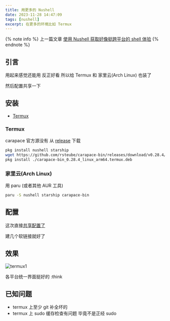 ```yaml
---
title: 用更多的 Nushell
date: 2023-11-28 14:47:09
tags: [nushell]
excerpt: 在更多的环境比如 Termux
---
```


{% note info %}
上一篇文章 [使用 Nushell 获取好像挺跨平台的 shell 体验](http://localhost:4000/2023/11/28/use-nushell-1.html)
{% endnote %}

## 引言

用起来感觉还能用 反正好看 所以给 Termux 和 家里云(Arch Linux) 也装了

然后配置共享一下

## 安装

- [Termux](https://termux.dev/en/)

### Termux

carapace 官方源没有 从 [release](https://github.com/rsteube/carapace-bin/releases/latest) 下载

```sh
pkg install nushell starship
wget https://github.com/rsteube/carapace-bin/releases/download/v0.28.4/carapace-bin_0.28.4_linux_arm64.termux.deb
pkg install ./carapace-bin_0.28.4_linux_arm64.termux.deb
```

### 家里云(Arch Linux)

用 paru (或者其他 AUR 工具)

```bash
paru -S nushell starship carapace-bin
```

## 配置

这次直接[共享配置了](https://github.com/duzhaokun123/dot-files)

建几个软链接就好了

## 效果

![termux1](termux1.png)

各平台统一界面挺好的 :think

## 已知问题

- termux 上至少 git 补全坏的
- termux 上 sudo 缓存检查有问题 毕竟不是正经 sudo